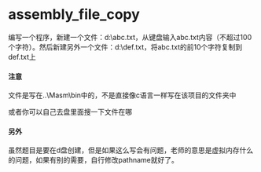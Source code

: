 # assembly_file_copy
编写一个程序，新建一个文件：d:\abc.txt，从键盘输入abc.txt内容（不超过100个字符）。然后新建另外一个文件：d:\def.txt，将abc.txt的前10个字符复制到def.txt上

#### 注意
文件是写在..\Masm\bin中的，不是直接像c语言一样写在该项目的文件夹中

或者你可以自己去盘里面搜一下文件在哪

#### 另外
虽然题目是要在d盘创建，但是如果这么写会有问题，老师的意思是虚拟内存什么的问题，如果有别的需要，自行修改pathname就好了。
